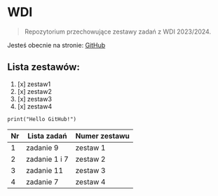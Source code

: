 # WDI
> Repozytorium przechowujące zestawy zadań z WDI 2023/2024.

Jesteś obecnie na stronie: [GitHub](https://pages.github.com/)

## Lista zestawów:
1. [x] zestaw1
2. [x] zestaw2
3. [x] zestaw3
4. [x] zestaw4 

```
print("Hello GitHub!")
```
| Nr | Lista zadań | Numer zestawu|
|----|-------------|--------------|
| 1  |  zadanie 9  |   zestaw 1   |
| 2  |zadanie 1 i 7|   zestaw 2   |
| 3  |  zadanie 11 |   zestaw 3   |
| 4  |  zadanie 7  |   zestaw 4   |

